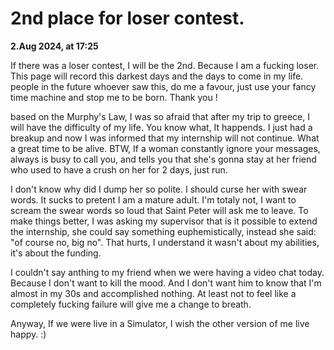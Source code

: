 # 2nd place for loser contest. 

**2.Aug 2024, at 17:25**

If there was a loser contest, I will be the 2nd. Because I am a fucking loser. 
This page will record this darkest days and the days to come in my life. people in the future whoever saw this, do me a favour, just use your fancy time machine and stop me to be born. Thank you ! 

based on the Murphy's Law, I was so afraid that after my trip to greece, I will have the difficulty of my life. You know what, It happends. I just had a breakup and now I was informed that my internship will not continue. What a great time to be alive. 
BTW, If a woman constantly ignore your messages, always is busy to call you, and tells you that she's gonna stay at her friend who used to have a crush on her for 2 days, just run. 

I don't know why did I dump her so polite. I should curse her with swear words. It sucks to pretent I am a mature adult. I'm totaly not, I want to scream the swear words so loud that Saint Peter will ask me to leave.  To make things better, I was asking my supervisor that is it possible to extend the internship, she could say something euphemistically, instead she said: "of course no, big no". That hurts, I understand it wasn't about my abilities, it's about the funding. 

I couldn't say anthing to my friend when we were having a video chat today. Because I don't want to kill the mood. And I don't want him to know that I'm almost in my 30s and accomplished nothing. At least not to feel like a completely fucking failure will give me a change to breath. 


Anyway, If we were live in a Simulator, I wish the other version of me live happy. :)